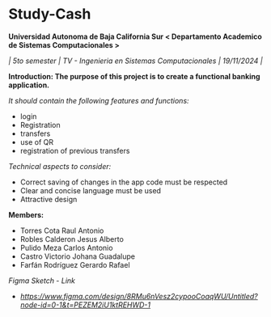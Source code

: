 # Study-Cash

**Universidad Autonoma de Baja California Sur < Departamento Academico de Sistemas Computacionales >**

_| 5to semester | TV - Ingenieria en Sistemas Computacionales | 19/11/2024 |_

**Introduction: The purpose of this project is to create a functional banking application.**

_It should contain the following features and functions:_

- login
- Registration
- transfers
- use of QR
- registration of previous transfers

_Technical aspects to consider:_

- Correct saving of changes in the app code must be respected
- Clear and concise language must be used
- Attractive design

**Members:**

- Torres Cota Raul Antonio
- Robles Calderon Jesus Alberto
- Pulido Meza Carlos Antonio
- Castro Victorio Johana Guadalupe
- Farfán Rodríguez Gerardo Rafael

_Figma Sketch - Link_

- _https://www.figma.com/design/8RMu6nVesz2cypooCoaqWU/Untitled?node-id=0-1&t=PEZEM2iU1ktREHWD-1_ 